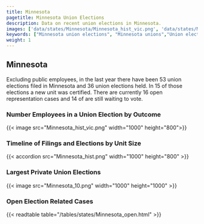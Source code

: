 ```yaml
---
title: Minnesota
pagetitle: Minnesota Union Elections
description: Data on recent union elections in Minnesota.
images: ['data/states/Minnesota/Minnesota_hist_vic.png', 'data/states/Minnesota/Minnesota_hist_size.png', 'data/states/Minnesota/Minnesota_10.png']
keywords: ["Minnesota union elections", "Minnesota unions","Union elections"]
weight: 1
---
```

##  Minnesota

Excluding public employees, in the last year there have been 53 union elections filed in Minnesota and 36 union elections held. In 15 of those elections a new unit was certified. There are currently 16 open representation cases and 14 of are still waiting to vote.

### Number Employees in a Union Election by Outcome
{{< image src="Minnesota_hist_vic.png" width="1000" height="800">}}

### Timeline of Filings and Elections by Unit Size
{{< accordion src="Minnesota_hist.png" width="1000" height="800" >}}

### Largest Private Union Elections
{{< image src="Minnesota_10.png" width="1000" height="1000"  >}}

### Open Election Related Cases
{{< readtable table="/tables/states/Minnesota_open.html" >}}

